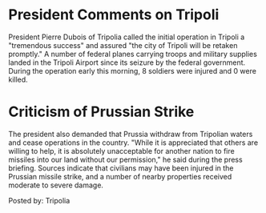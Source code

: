 # President Comments on Tripoli

President Pierre Dubois of Tripolia called the initial operation in Tripoli a &quot;tremendous success&quot; and assured &quot;the city of Tripoli will be retaken promptly.&quot; A number of federal planes carrying troops and military supplies landed in the Tripoli Airport since its seizure by the federal government. During the operation early this morning, 8 soldiers were injured and 0 were killed.

# Criticism of Prussian Strike

The president also demanded that Prussia withdraw from Tripolian waters and cease operations in the country. &quot;While it is appreciated that others are willing to help, it is absolutely unacceptable for another nation to fire missiles into our land without our permission,&quot; he said during the press briefing. Sources indicate that civilians may have been injured in the Prussian missile strike, and a number of nearby properties received moderate to severe damage.

 Posted by: Tripolia